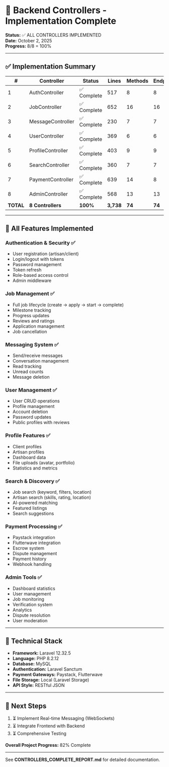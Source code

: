 # 🎉 Backend Controllers - Implementation Complete

**Status:** ✅ ALL CONTROLLERS IMPLEMENTED  
**Date:** October 2, 2025  
**Progress:** 8/8 = 100%

---

## ✅ Implementation Summary

| # | Controller | Status | Lines | Methods | Endpoints |
|---|------------|--------|-------|---------|-----------|
| 1 | AuthController | ✅ Complete | 517 | 8 | 8 |
| 2 | JobController | ✅ Complete | 652 | 16 | 16 |
| 3 | MessageController | ✅ Complete | 230 | 7 | 7 |
| 4 | UserController | ✅ Complete | 369 | 6 | 6 |
| 5 | ProfileController | ✅ Complete | 403 | 9 | 9 |
| 6 | SearchController | ✅ Complete | 360 | 7 | 7 |
| 7 | PaymentController | ✅ Complete | 639 | 14 | 8 |
| 8 | AdminController | ✅ Complete | 568 | 13 | 13 |
| **TOTAL** | **8 Controllers** | **100%** | **3,738** | **74** | **74** |

---

## 🎯 All Features Implemented

### Authentication & Security ✅
- User registration (artisan/client)
- Login/logout with tokens
- Password management
- Token refresh
- Role-based access control
- Admin middleware

### Job Management ✅
- Full job lifecycle (create → apply → start → complete)
- Milestone tracking
- Progress updates
- Reviews and ratings
- Application management
- Job cancellation

### Messaging System ✅
- Send/receive messages
- Conversation management
- Read tracking
- Unread counts
- Message deletion

### User Management ✅
- User CRUD operations
- Profile management
- Account deletion
- Password updates
- Public profiles with reviews

### Profile Features ✅
- Client profiles
- Artisan profiles
- Dashboard data
- File uploads (avatar, portfolio)
- Statistics and metrics

### Search & Discovery ✅
- Job search (keyword, filters, location)
- Artisan search (skills, rating, location)
- AI-powered matching
- Featured listings
- Search suggestions

### Payment Processing ✅
- Paystack integration
- Flutterwave integration
- Escrow system
- Dispute management
- Payment history
- Webhook handling

### Admin Tools ✅
- Dashboard statistics
- User management
- Job monitoring
- Verification system
- Analytics
- Dispute resolution
- User moderation

---

## 🚀 Technical Stack

- **Framework:** Laravel 12.32.5
- **Language:** PHP 8.2.12
- **Database:** MySQL
- **Authentication:** Laravel Sanctum
- **Payment Gateways:** Paystack, Flutterwave
- **File Storage:** Local (Laravel Storage)
- **API Style:** RESTful JSON

---

## 📝 Next Steps

1. ⏳ Implement Real-time Messaging (WebSockets)
2. ⏳ Integrate Frontend with Backend
3. ⏳ Comprehensive Testing

**Overall Project Progress:** 82% Complete

---

See **CONTROLLERS_COMPLETE_REPORT.md** for detailed documentation.
